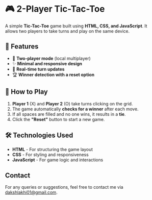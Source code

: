 # 🎮 2-Player Tic-Tac-Toe

A simple **Tic-Tac-Toe** game built using **HTML, CSS, and JavaScript**. It allows two players to take turns and play on the same device.

## 🚀 Features

- 🎲 **Two-player mode** (local multiplayer)  
- ✨ **Minimal and responsive design**  
- 🔄 **Real-time turn updates**  
- 🏆 **Winner detection with a reset option**  

## 📌 How to Play

1. **Player 1** (X) and **Player 2** (O) take turns clicking on the grid.  
2. The game automatically **checks for a winner** after each move.  
3. If all spaces are filled and no one wins, it results in a **tie**.  
4. Click the **"Reset"** button to start a new game.

## 🛠️ Technologies Used

- **HTML** - For structuring the game layout  
- **CSS** - For styling and responsiveness  
- **JavaScript** - For game logic and interactions  

## Contact
For any queries or suggestions, feel free to contact me via [dakshlakhi01@gmail.com](mailto:dakshlakhi01@gmail.com).
